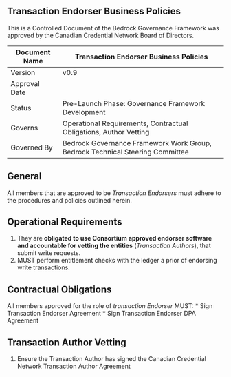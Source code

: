 
## Transaction Endorser Business Policies

This is a Controlled Document of the Bedrock Governance Framework was approved by the Canadian Credential Network Board of Directors.

| Document Name | Transaction Endorser Business Policies |
| --- | --- |
| Version | v0.9 |
| Approval Date | |
| Status | Pre-Launch Phase: Governance Framework Development |
| Governs |Operational Requirements, Contractual Obligations, Author Vetting |
| Governed By | Bedrock Governance Framework Work Group, Bedrock Technical Steering Committee |

## General
All members that are approved to be *Transaction Endorsers* must adhere to the procedures and policies outlined herein.

## Operational Requirements
1. They are **obligated to use Consortium approved endorser software and accountable for vetting the entities** (*Transaction Authors*), that submit write requests.
2. MUST perform entitlement checks with the ledger a prior of endorsing write transactions.

## Contractual Obligations
All members approved for the role of *transaction Endorser* MUST:
    * Sign Transaction Endorser Agreement
    * Sign Transaction Endorser DPA Agreement

## Transaction Author Vetting
1. Ensure the Transaction Author has signed the Canadian Credential Network Transaction Author Agreement
